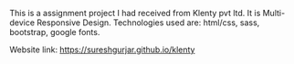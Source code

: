 This is a assignment project I had received from Klenty pvt ltd.
 It is Multi-device Responsive Design. 
Technologies used are: html/css, sass, bootstrap, google fonts.

Website link: https://sureshgurjar.github.io/klenty